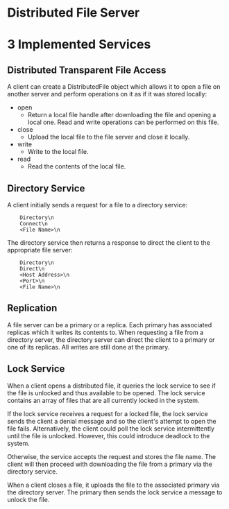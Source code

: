 Distributed File Server
=======================
# 3 Implemented Services
## Distributed Transparent File Access
A client can create a DistributedFile object which allows it to open a file on
another server and perform operations on it as if it was stored locally:

- open
    - Return a local file handle after downloading the file and opening a local
    one. Read and write operations can be performed on this file.
- close
    - Upload the local file to the file server and close it locally. 
- write
    - Write to the local file.
- read
    - Read the contents of the local file. 

## Directory Service
A client initially sends a request for a file to a directory service: 

        Directory\n
        Connect\n
        <File Name>\n

The directory service then returns a response to direct the client to the 
appropriate file server:
        
        Directory\n
        Direct\n
        <Host Address>\n
        <Port>\n
        <File Name>\n

## Replication
A file server can be a primary or a replica. Each primary has associated
replicas which it writes its contents to. When requesting a file from a
directory server, the directory server can direct the client to a primary or
one of its replicas. All writes are still done at the primary.

## Lock Service
When a client opens a distributed file, it queries the lock service to see if 
the file is unlocked and thus available to be opened. The lock service contains 
an array of files that are all currently locked in the system. 

If the lock service receives a request for a locked file, the lock service sends
the client a denial message and so the client's attempt to open the file fails. 
Alternatively, the client could poll the lock service intermittently until the 
file is unlocked. However, this could introduce deadlock to the system.

Otherwise, the service accepts the request and stores the file name.
The client will then proceed with downloading the file from a primary via the
directory service.

When a client closes a file, it uploads the file to the associated primary via
the directory server. The primary then sends the lock service a message to
unlock the file.
